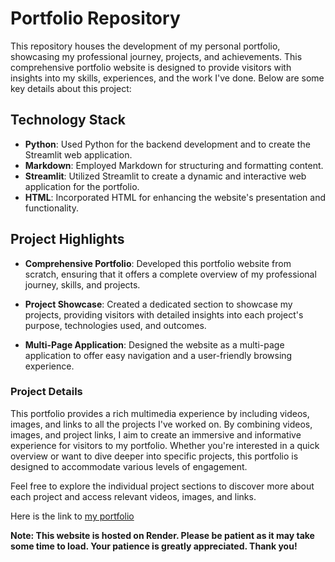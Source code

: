 # Portfolio Repository

This repository houses the development of my personal portfolio, showcasing my professional journey, projects, and achievements. This comprehensive portfolio website is designed to provide visitors with insights into my skills, experiences, and the work I've done. Below are some key details about this project:

## Technology Stack
- **Python**: Used Python for the backend development and to create the Streamlit web application.
- **Markdown**: Employed Markdown for structuring and formatting content.
- **Streamlit**: Utilized Streamlit to create a dynamic and interactive web application for the portfolio.
- **HTML**: Incorporated HTML for enhancing the website's presentation and functionality.
  
## Project Highlights

- **Comprehensive Portfolio**: Developed this portfolio website from scratch, ensuring that it offers a complete overview of my professional journey, skills, and projects.

- **Project Showcase**: Created a dedicated section to showcase my projects, providing visitors with detailed insights into each project's purpose, technologies used, and outcomes.

- **Multi-Page Application**: Designed the website as a multi-page application to offer easy navigation and a user-friendly browsing experience.

### Project Details

This portfolio provides a rich multimedia experience by including videos, images, and links to all the projects I've worked on. By combining videos, images, and project links, I aim to create an immersive and informative experience for visitors to my portfolio. Whether you're interested in a quick overview or want to dive deeper into specific projects, this portfolio is designed to accommodate various levels of engagement.

Feel free to explore the individual project sections to discover more about each project and access relevant videos, images, and links.

Here is the link to [my portfolio](https://srirams-portfolio.onrender.com/) 

**Note: This website is hosted on Render. Please be patient as it may take some time to load. Your patience is greatly appreciated. Thank you!**
